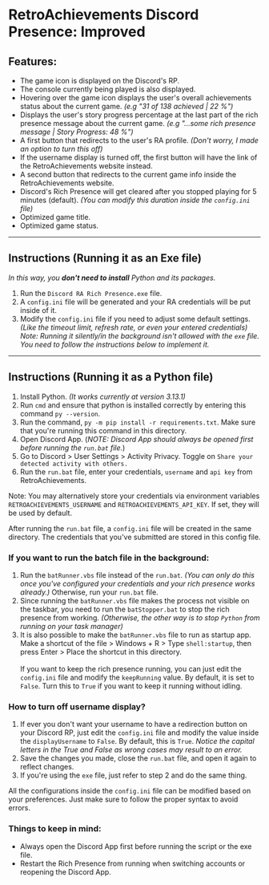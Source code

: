 # RetroAchievements Discord Presence: Improved
## Features:
- The game icon is displayed on the Discord's RP.
- The console currently being played is also displayed.
- Hovering over the game icon displays the user's overall achievements status about the current game. _(e.g "31 of 138 achieved | 22 %")_
- Displays the user's story progress percentage at the last part of the rich presence message about the current game. _(e.g "...some rich presence message | Story Progress: 48 %")_  
- A first button that redirects to the user's RA profile. _(Don't worry, I made an option to turn this off)_
- If the username display is turned off, the first button will have the link of the RetroAchievements website instead.
- A second button that redirects to the current game info inside the RetroAchievements website. 
- Discord's Rich Presence will get cleared after you stopped playing for 5 minutes (default). _(You can modify this duration inside the `config.ini` file)_
- Optimized game title.
- Optimized game status.
<hr>

## Instructions (Running it as an Exe file)
_In this way, you **don't need to install** Python and its packages._
1. Run the `Discord RA Rich Presence.exe` file.
2. A `config.ini` file will be generated and your RA credentials will be put inside of it.
3. Modify the `config.ini` file if you need to adjust some default settings. _(Like the timeout limit, refresh rate, or even your entered credentials)_
_Note: Running it silently/in the background isn't allowed with the `exe` file. You need to follow the instructions below to implement it._
<hr>

## Instructions (Running it as a Python file)
1. Install Python. _(It works currently at version 3.13.1)_
2. Run `cmd` and ensure that python is installed correctly by entering this command `py --version`.
3. Run the command, `py -m pip install -r requirements.txt`. Make sure that you're running this command in this directory.
4. Open Discord App. (_NOTE: Discord App should always be opened first before running the `run.bat` file._)
5. Go to Discord > User Settings > Activity Privacy. Toggle on `Share your detected activity with others.`
6. Run the `run.bat` file, enter your credentials, `username` and `api key` from RetroAchievements.

Note: You may alternatively store your credentials via environment variables `RETROACHIEVEMENTS_USERNAME` and `RETROACHIEVEMENTS_API_KEY`. If set, they will be used by default.

After running the `run.bat` file, a `config.ini` file will be created in the same directory. The credentials that you've submitted are stored in this config file.

### If you want to run the batch file in the background:
1. Run the `batRunner.vbs` file instead of the `run.bat`. _(You can only do this once you've configured your credentials and your rich presence works already.)_ Otherwise, run your `run.bat` file. 
2. Since running the `batRunner.vbs` file makes the process not visible on the taskbar, you need to run the `batStopper.bat` to stop the rich presence from working. _(Otherwise, the other way is to stop `Python` from running on your task manager)_
3. It is also possible to make the `batRunner.vbs` file to run as startup app.<br>
   Make a shortcut of the file > Windows + R > Type `shell:startup`, then press Enter > Place the shortcut in this directory.<br><br>
If you want to keep the rich presence running, you can just edit the `config.ini` file and modify the `keepRunning` value. By default, it is set to `False`. Turn this to `True` if you want to keep it running without idling.

### How to turn off username display?
1. If ever you don't want your username to have a redirection button on your Discord RP, just edit the `config.ini` file and modify the value inside the `displayUsername` to `False`. By default, this is `True`. _Notice the capital letters in the True and False as wrong cases may result to an error._
2. Save the changes you made, close the `run.bat` file, and open it again to reflect changes.
3. If you're using the `exe` file, just refer to step 2 and do the same thing. 

All the configurations inside the `config.ini` file can be modified based on your preferences. Just make sure to follow the proper syntax to avoid errors. 

### Things to keep in mind:
- Always open the Discord App first before running the script or the exe file.
- Restart the Rich Presence from running when switching accounts or reopening the Discord App.
